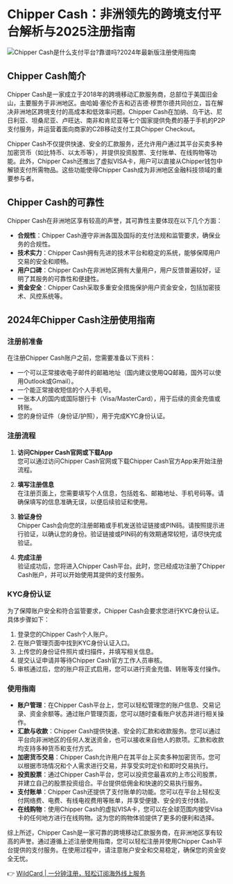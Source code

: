 # Chipper Cash：非洲领先的跨境支付平台解析与2025注册指南

![Chipper Cash是什么支付平台?靠谱吗?2024年最新版注册使用指南](https://bbtdd.com/img/3671667119276478.webp)

## Chipper Cash简介

Chipper Cash是一家成立于2018年的跨境移动汇款服务商，总部位于美国旧金山，主要服务于非洲地区。由哈姆·塞伦乔吉和迈吉德·穆贾尔德共同创立，旨在解决非洲地区跨境支付的高成本和低效率问题。Chipper Cash在加纳、乌干达、尼日利亚、坦桑尼亚、卢旺达、南非和肯尼亚等七个国家提供免费的基于手机的P2P支付服务，并运营着面向商家的C2B移动支付工具Chipper Checkout。

Chipper Cash不仅提供快速、安全的汇款服务，还允许用户通过其平台买卖多种加密货币（如比特币、以太币等），并提供投资股票、支付账单、在线购物等功能。此外，Chipper Cash还推出了虚拟VISA卡，用户可以直接从Chipper钱包中解锁支付所需物品。这些功能使得Chipper Cash成为非洲地区金融科技领域的重要参与者。

## Chipper Cash的可靠性

Chipper Cash在非洲地区享有较高的声誉，其可靠性主要体现在以下几个方面：

- **合规性**：Chipper Cash遵守非洲各国及国际的支付法规和监管要求，确保业务的合规性。
- **技术实力**：Chipper Cash拥有先进的技术平台和稳定的系统，能够保障用户交易的安全和顺畅。
- **用户口碑**：Chipper Cash在非洲地区拥有大量用户，用户反馈普遍较好，证明了其服务的可靠性和便捷性。
- **资金安全**：Chipper Cash采取多重安全措施保护用户资金安全，包括加密技术、风控系统等。

## 2024年Chipper Cash注册使用指南

### 注册前准备

在注册Chipper Cash账户之前，您需要准备以下资料：

- 一个可以正常接收电子邮件的邮箱地址（国内建议使用QQ邮箱，国外可以使用Outlook或Gmail）。
- 一个能正常接收短信的个人手机号。
- 一张本人的国内或国际银行卡（Visa/MasterCard），用于后续的资金充值或转账。
- 您的身份证件（身份证/护照），用于完成KYC身份认证。

### 注册流程

1. **访问Chipper Cash官网或下载App**  
   您可以通过访问Chipper Cash官网或下载Chipper Cash官方App来开始注册流程。

2. **填写注册信息**  
   在注册页面上，您需要填写个人信息，包括姓名、邮箱地址、手机号码等。请确保填写的信息准确无误，以便后续验证和使用。

3. **验证身份**  
   Chipper Cash会向您的注册邮箱或手机发送验证链接或PIN码。请按照提示进行验证，以确认您的身份。验证链接或PIN码的有效期通常较短，请尽快完成验证。

4. **完成注册**  
   验证成功后，您将进入Chipper Cash平台。此时，您已经成功注册了Chipper Cash账户，并可以开始使用其提供的支付服务。

### KYC身份认证

为了保障账户安全和符合监管要求，Chipper Cash会要求您进行KYC身份认证。具体步骤如下：

1. 登录您的Chipper Cash个人账户。
2. 在账户管理页面中找到KYC身份认证入口。
3. 上传您的身份证件照片或扫描件，并填写相关信息。
4. 提交认证申请并等待Chipper Cash官方工作人员审核。
5. 审核通过后，您的账户将正式启用，您可以进行资金充值、转账等支付操作。

### 使用指南

- **账户管理**：在Chipper Cash平台上，您可以轻松管理您的账户信息、交易记录、资金余额等。通过账户管理页面，您可以随时查看账户状态并进行相关操作。
- **汇款与收款**：Chipper Cash提供快速、安全的汇款和收款服务。您可以通过平台向非洲地区的任何人发送资金，也可以接收来自他人的款项。汇款和收款均支持多种货币和支付方式。
- **加密货币交易**：Chipper Cash允许用户在其平台上买卖多种加密货币。您可以根据市场情况和个人需求进行交易，并享受实时定价和即时交易执行。
- **投资股票**：通过Chipper Cash平台，您可以投资您最喜欢的上市公司股票，并建立自己的股票投资组合。平台提供低佣金和快速的交易执行服务。
- **支付账单**：Chipper Cash还提供了支付账单的功能。您可以在平台上轻松支付网络费、电费、有线电视费用等账单，并享受便捷、安全的支付体验。
- **在线购物**：使用Chipper Cash的虚拟VISA卡，您可以在全球范围内接受Visa卡的任何地方进行在线购物。这为您的购物体验提供了更多的便利和选择。

综上所述，Chipper Cash是一家可靠的跨境移动汇款服务商，在非洲地区享有较高的声誉。通过遵循上述注册使用指南，您可以轻松注册并使用Chipper Cash平台提供的支付服务。在使用过程中，请注意账户安全和交易稳定，确保您的资金安全无忧。

👉 [WildCard | 一分钟注册，轻松订阅海外线上服务](https://bbtdd.com/WildCard)